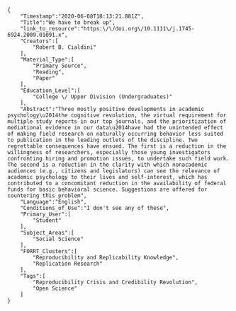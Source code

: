 
    {
        "Timestamp":"2020-06-08T18:13:21.881Z",
        "Title":"We have to break up",
        "link_to_resource":"https:\/\/doi.org\/10.1111\/j.1745-6924.2009.01091.x",
        "Creators":[
            "Robert B. Cialdini"
        ],
        "Material_Type":[
            "Primary Source",
            "Reading",
            "Paper"
        ],
        "Education_Level":[
            "College \/ Upper Division (Undergraduates)"
        ],
        "Abstract":"Three mostly positive developments in academic psychology\u2014the cognitive revolution, the virtual requirement for multiple study reports in our top journals, and the prioritization of mediational evidence in our data\u2014have had the unintended effect of making field research on naturally occurring behavior less suited to publication in the leading outlets of the discipline. Two regrettable consequences have ensued. The first is a reduction in the willingness of researchers, especially those young investigators confronting hiring and promotion issues, to undertake such field work. The second is a reduction in the clarity with which nonacademic audiences (e.g., citizens and legislators) can see the relevance of academic psychology to their lives and self-interest, which has contributed to a concomitant reduction in the availability of federal funds for basic behavioral science. Suggestions are offered for countering this problem",
        "Language":"English",
        "Conditions_of_Use":"I don't see any of these",
        "Primary_User":[
            "Student"
        ],
        "Subject_Areas":[
            "Social Science"
        ],
        "FORRT_Clusters":[
            "Reproducibility and Replicability Knowledge",
            "Replication Research"
        ],
        "Tags":[
            "Reproducibility Crisis and Credibility Revolution",
            "Open Science"
        ]
    }
